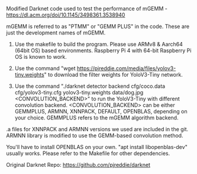 Modified Darknet code used to test the performance of mGEMM - https://dl.acm.org/doi/10.1145/3498361.3538940

mGEMM is referred to as "PTMM" or "GEMM PLUS" in the code. These are just the development names of mGEMM.


1. Use the makefile to build the program. Please use ARMv8 & Aarch64 (64bit OS) based environments. Raspberry Pi 4 with 64-bit Raspberry Pi OS is known to work.

2. Use the command "wget https://pjreddie.com/media/files/yolov3-tiny.weights" to download the filter weights for YoloV3-Tiny network.

3. Use the command "./darknet detector backend cfg/coco.data cfg/yolov3-tiny.cfg yolov3-tiny.weights data/dog.jpg <CONVOLUTION_BACKEND>" to run the YoloV3-Tiny with different convolution backend.
<CONVOLUTION_BACKEND> can be either GEMMPLUS, ARMNN, XNNPACK, DEFAULT, OPENBLAS, depending on your choice. GEMMPLUS refers to the mGEMM algorithm backend.


.a files for XNNPACK and ARMNN versions we used are included in the git. ARMNN library is modified to use the GEMM-based convolution method. 

You'll have to install OPENBLAS on your own. "apt install libopenblas-dev" usually works. Please refer to the Makefile for other dependencies.

Original Darknet Repo: https://github.com/pjreddie/darknet

